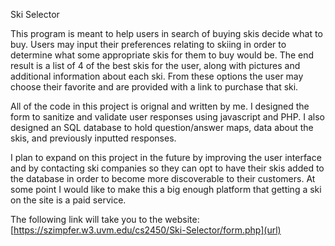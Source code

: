 Ski Selector

This program is meant to help users in search of buying skis decide what to buy. Users may input their preferences relating to skiing in order to determine what some appropriate skis for them to buy would be. The end result is a list of 4 of the best skis for the user, along with pictures and additional information about each ski. From these options the user may choose their favorite and are provided with a link to purchase that ski.

All of the code in this project is orignal and written by me. I designed the form to sanitize and validate user responses using javascript and PHP. I also designed an SQL database to hold question/answer maps, data about the skis, and previously inputted responses. 

I plan to expand on this project in the future by improving the user interface and by contacting ski companies so they can opt to have their skis added to the database in order to become more discoverable to their customers. At some point I would like to make this a big enough platform that getting a ski on the site is a paid service.

The following link will take you to the website: [https://szimpfer.w3.uvm.edu/cs2450/Ski-Selector/form.php](url)
